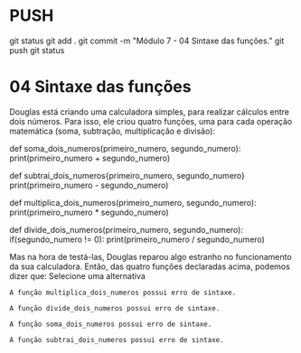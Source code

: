 
# ###################################################################################################################################################################
# ###################################################################################################################################################################
# PUSH

git status
git add .
git commit -m "Módulo 7 - 04 Sintaxe das funções."
git push
git status


# ###################################################################################################################################################################
# ###################################################################################################################################################################
# 04 Sintaxe das funções

Douglas está criando uma calculadora simples, para realizar cálculos entre dois números. Para isso, ele criou quatro funções, uma para cada operação matemática (soma, subtração, multiplicação e divisão):

def soma_dois_numeros(primeiro_numero, segundo_numero):
    print(primeiro_numero + segundo_numero)

def subtrai_dois_numeros{primeiro_numero, segundo_numero}
    print(primeiro_numero - segundo_numero)

def multiplica_dois_numeros(primeiro_numero, segundo_numero):
    print(primeiro_numero * segundo_numero)

def divide_dois_numeros(primeiro_numero, segundo_numero):
    if(segundo_numero != 0):
        print(primeiro_numero / segundo_numero)

Mas na hora de testá-las, Douglas reparou algo estranho no funcionamento da sua calculadora. Então, das quatro funções declaradas acima, podemos dizer que:
Selecione uma alternativa

    A função multiplica_dois_numeros possui erro de sintaxe.

    A função divide_dois_numeros possui erro de sintaxe.

    A função soma_dois_numeros possui erro de sintaxe.

    A função subtrai_dois_numeros possui erro de sintaxe.

